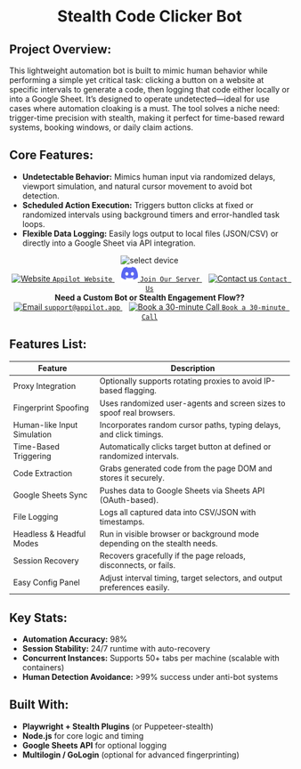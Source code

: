 <h1 align="center">Stealth Code Clicker Bot</h1>

## Project Overview:

This lightweight automation bot is built to mimic human behavior while performing a simple yet critical task: clicking a button on a website at specific intervals to generate a code, then logging that code either locally or into a Google Sheet. It’s designed to operate undetected—ideal for use cases where automation cloaking is a must. The tool solves a niche need: trigger-time precision with stealth, making it perfect for time-based reward systems, booking windows, or daily claim actions.


## Core Features:
- **Undetectable Behavior:** Mimics human input via randomized delays, viewport simulation, and natural cursor movement to avoid bot detection.
- **Scheduled Action Execution:** Triggers button clicks at fixed or randomized intervals using background timers and error-handled task loops.
- **Flexible Data Logging:** Easily logs output to local files (JSON/CSV) or directly into a Google Sheet via API integration.

<div align="center">
  <img
    src="https://github.com/user-attachments/assets/d200549d-7613-446f-a43b-19a4117ca360"
    alt="select device"
    width="600px"
  />
</div>


<div align="center">
  <a href="https://appilot.app/">
    <img
      alt="Website"
      width="25px"
      src="https://github.com/user-attachments/assets/8e5f3af3-b098-4c1d-980d-df9aebc680d0"
    />
    <code>Appilot Website</code>
  </a>
  &nbsp;&nbsp;
  <a href="https://discord.gg/3CZ5muJdF2">
    <img
      alt="Join Our Server"
      width="30px"
      src="https://github.com/Zeeshanahmad4/RealEstateMate-WhatsApp-Group-Management-Bot/blob/main/discord-icon-svgrepo-com.svg"
    />
    <code>Join Our Server</code>
  </a>
  &nbsp;&nbsp;
  <a href="https://t.me/devpilot1">
    <img
      alt="Contact us"
      width="30px"
      src="https://edent.github.io/SuperTinyIcons/images/svg/telegram.svg"
    />
    <code>Contact Us</code>
  </a>
</div>

<div align="center">
<strong> Need a Custom Bot or Stealth Engagement Flow??</strong>

<div align="center">
  <a href="mailto:support@appilot.app">
  <img
    alt="Email"
    width="30px"
    src="https://github.com/user-attachments/assets/91c8d428-32b7-4be0-91fa-2e42c902b5b8"
  />
  <code>support@appilot.app</code>
</a>
  &nbsp;&nbsp;
  <a href="https://cal.com/app-pilot-m8i8oo/30min">
  <img
    alt="Book a 30-minute Call"
    width="30px"
    src="https://github.com/user-attachments/assets/cd3e5c7b-3e4e-4bb3-b242-bcc20ee78f13"
  />
  <code>Book a 30-minute Call</code>
</a>
<span>

<div align="left">

## Features List:
| Feature                     | Description                                                               |
| --------------------------- | ------------------------------------------------------------------------- |
| Proxy Integration           | Optionally supports rotating proxies to avoid IP-based flagging.          |
| Fingerprint Spoofing        | Uses randomized user-agents and screen sizes to spoof real browsers.      |
| Human-like Input Simulation | Incorporates random cursor paths, typing delays, and click timings.       |
| Time-Based Triggering       | Automatically clicks target button at defined or randomized intervals.    |
| Code Extraction             | Grabs generated code from the page DOM and stores it securely.            |
| Google Sheets Sync          | Pushes data to Google Sheets via Sheets API (OAuth-based).                |
| File Logging                | Logs all captured data into CSV/JSON with timestamps.                     |
| Headless & Headful Modes    | Run in visible browser or background mode depending on the stealth needs. |
| Session Recovery            | Recovers gracefully if the page reloads, disconnects, or fails.           |
| Easy Config Panel           | Adjust interval timing, target selectors, and output preferences easily.  |


## Key Stats:
- **Automation Accuracy:** 98%
- **Session Stability:** 24/7 runtime with auto-recovery
- **Concurrent Instances:** Supports 50+ tabs per machine (scalable with containers)
- **Human Detection Avoidance:** >99% success under anti-bot systems

## Built With:
- **Playwright + Stealth Plugins** (or Puppeteer-stealth)
- **Node.js** for core logic and timing
- **Google Sheets API** for optional logging
- **Multilogin / GoLogin** (optional for advanced fingerprinting)
